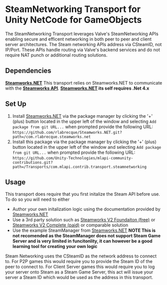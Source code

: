 # SteamNetworking Transport for Unity NetCode for GameObjects
The SteamNetworking Transport leverages Valve's SteamNetworking APIs enabling secure and efficent networking in both peer to peer and client server architectures. The Steam networking APIs address via CSteamID, not IP/Port. These APIs handle routing via Valve's backend services and do not require NAT punch or additional routing solutions.

## Dependencies
**[Steamworks.NET](https://github.com/rlabrecque/Steamworks.NET)** This transport relies on Steamworks.NET to communicate with the **[Steamworks API](https://partner.steamgames.com/doc/sdk)**. 
**[Steamworks.NET](https://github.com/rlabrecque/Steamworks.NET) its self requires .Net 4.x**  

## Set Up

1. Install [Steamworks.NET](https://github.com/rlabrecque/Steamworks.NET) via the package manager by clicking the '+' (plus) button located in the upper left of the window and selecting `Add package from git URL...` when prompted provide the following URL:  
`https://github.com/rlabrecque/Steamworks.NET.git?path=/com.rlabrecque.steamworks.net`
2. Install this package via the package manager by clicking the '+' (plus) button located in the upper left of the window and selecting `Add package from git URL...` when prompted provide the following URL:  
`https://github.com/Unity-Technologies/mlapi-community-contributions.git?path=/Transports/com.mlapi.contrib.transport.steamnetworking`

## Usage
This transport does require that you first initalize the Steam API before use. To do so you will need to either

- Author your own initalization logic using the documentation provided by [Steamworks.NET](https://github.com/rlabrecque/Steamworks.NET)
- Use a 3rd party solution such as [Steamworks V2 Foundaiton (free)](https://assetstore.unity.com/packages/tools/integration/steamworks-v2-foundation-186949) or [Steamworks V2 Complete (paid)](https://assetstore.unity.com/packages/tools/integration/steamworks-v2-complete-190316) or comparable solution
- Use the example SteamManager from [Steamworks.NET](https://github.com/rlabrecque/Steamworks.NET) **NOTE This is not recomended as the SteamManager does not support Steam Game Server and is very limited in funcitonlity, it can however be a good learning tool for creating your own logic**


Steam Networking uses the CSteamID as the network address to connect to. For P2P games this would require you to provide the Steam ID of the peer to connect to. For Client Server games this would require you to log your server onto Steam as a Steam Game Server, this act will issue your server a Steam ID which would be used as the address in this transport.
